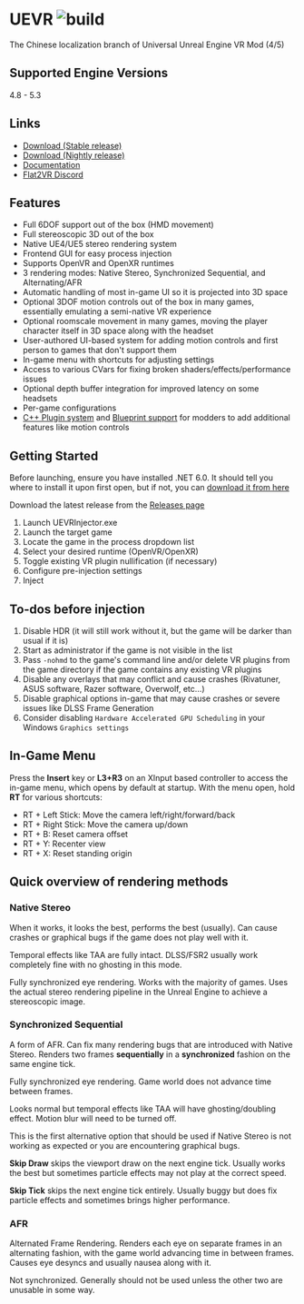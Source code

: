 # UEVR ![build](https://github.com/praydog/UEVR/actions/workflows/dev-release.yml/badge.svg)

The Chinese localization branch of Universal Unreal Engine VR Mod (4/5)

## Supported Engine Versions

4.8 - 5.3

## Links

- [Download (Stable release)](https://github.com/praydog/UEVR/releases)
- [Download (Nightly release)](https://github.com/praydog/UEVR-nightly/releases/latest)
- [Documentation](https://praydog.github.io/uevr-docs)
- [Flat2VR Discord](https://flat2vr.com)

## Features

- Full 6DOF support out of the box (HMD movement)
- Full stereoscopic 3D out of the box
- Native UE4/UE5 stereo rendering system
- Frontend GUI for easy process injection
- Supports OpenVR and OpenXR runtimes
- 3 rendering modes: Native Stereo, Synchronized Sequential, and Alternating/AFR
- Automatic handling of most in-game UI so it is projected into 3D space
- Optional 3DOF motion controls out of the box in many games, essentially emulating a semi-native VR experience
- Optional roomscale movement in many games, moving the player character itself in 3D space along with the headset
- User-authored UI-based system for adding motion controls and first person to games that don't support them
- In-game menu with shortcuts for adjusting settings
- Access to various CVars for fixing broken shaders/effects/performance issues
- Optional depth buffer integration for improved latency on some headsets
- Per-game configurations
- [C++ Plugin system](https://praydog.github.io/uevr-docs/plugins/getting_started.html) and [Blueprint support](https://praydog.github.io/uevr-docs/plugins/blueprint.html) for modders to add additional features like motion controls

## Getting Started

Before launching, ensure you have installed .NET 6.0. It should tell you where to install it upon first open, but if not, you can [download it from here](https://dotnet.microsoft.com/en-us/download/dotnet/6.0)

Download the latest release from the [Releases page](https://github.com/praydog/UEVR/releases)

1. Launch UEVRInjector.exe
2. Launch the target game
3. Locate the game in the process dropdown list
4. Select your desired runtime (OpenVR/OpenXR)
5. Toggle existing VR plugin nullification (if necessary)
6. Configure pre-injection settings
7. Inject

## To-dos before injection

1. Disable HDR (it will still work without it, but the game will be darker than usual if it is)
2. Start as administrator if the game is not visible in the list
3. Pass `-nohmd` to the game's command line and/or delete VR plugins from the game directory if the game contains any existing VR plugins
4. Disable any overlays that may conflict and cause crashes (Rivatuner, ASUS software, Razer software, Overwolf, etc...)
5. Disable graphical options in-game that may cause crashes or severe issues like DLSS Frame Generation
6. Consider disabling `Hardware Accelerated GPU Scheduling` in your Windows `Graphics settings`

## In-Game Menu

Press the **Insert** key or **L3+R3** on an XInput based controller to access the in-game menu, which opens by default at startup. With the menu open, hold **RT** for various shortcuts:

- RT + Left Stick: Move the camera left/right/forward/back
- RT + Right Stick: Move the camera up/down
- RT + B: Reset camera offset
- RT + Y: Recenter view
- RT + X: Reset standing origin

## Quick overview of rendering methods

### Native Stereo

When it works, it looks the best, performs the best (usually). Can cause crashes or graphical bugs if the game does not play well with it.

Temporal effects like TAA are fully intact. DLSS/FSR2 usually work completely fine with no ghosting in this mode.

Fully synchronized eye rendering. Works with the majority of games. Uses the actual stereo rendering pipeline in the Unreal Engine to achieve a stereoscopic image.

### Synchronized Sequential

A form of AFR. Can fix many rendering bugs that are introduced with Native Stereo. Renders two frames **sequentially** in a **synchronized** fashion on the same engine tick.

Fully synchronized eye rendering. Game world does not advance time between frames.

Looks normal but temporal effects like TAA will have ghosting/doubling effect. Motion blur will need to be turned off.

This is the first alternative option that should be used if Native Stereo is not working as expected or you are encountering graphical bugs.

**Skip Draw** skips the viewport draw on the next engine tick. Usually works the best but sometimes particle effects may not play at the correct speed.

**Skip Tick** skips the next engine tick entirely. Usually buggy but does fix particle effects and sometimes brings higher performance.

### AFR

Alternated Frame Rendering. Renders each eye on separate frames in an alternating fashion, with the game world advancing time in between frames. Causes eye desyncs and usually nausea along with it.

Not synchronized. Generally should not be used unless the other two are unusable in some way.
